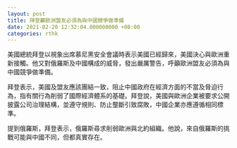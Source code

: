 ```yaml
---
layout: post
title: 拜登籲歐洲盟友必須為與中國競爭做準備
date: 2021-02-20 12:32:04.000000000 +08:00
categories: rthk
---
```


美國總統拜登以視象出席慕尼黑安全會議時表示美國已經歸來，美國決心與歐洲重新接觸。他又對俄羅斯及中國構成的威脅，發出嚴厲警告，呼籲歐洲盟友必須為與中國競爭做準備。

拜登表示，美國及盟友應該團結一致，阻止中國政府在經濟方面的不當及脅迫行為，指有關行為削弱了國際經濟體系的基礎。拜登說，美國與歐洲企業被要求公開披露公司治理結構，並遵守規則、防止壟斷引致腐敗，中國企業亦應遵循相同標準。

提到俄羅斯，拜登表示，俄羅斯尋求削弱歐洲與北約組織。他說，來自俄羅斯的挑戰可能與中國不同，但都真實存在。
